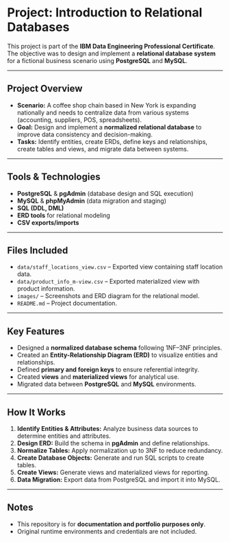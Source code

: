 # Project: Introduction to Relational Databases

This project is part of the **IBM Data Engineering Professional Certificate**.  
The objective was to design and implement a **relational database system** for a fictional business scenario using **PostgreSQL** and **MySQL**.

---

## Project Overview
- **Scenario:** A coffee shop chain based in New York is expanding nationally and needs to centralize data from various systems (accounting, suppliers, POS, spreadsheets).  
- **Goal:** Design and implement a **normalized relational database** to improve data consistency and decision-making.  
- **Tasks:** Identify entities, create ERDs, define keys and relationships, create tables and views, and migrate data between systems.

---

## Tools & Technologies
- **PostgreSQL** & **pgAdmin** (database design and SQL execution)  
- **MySQL** & **phpMyAdmin** (data migration and staging)  
- **SQL (DDL, DML)**  
- **ERD tools** for relational modeling  
- **CSV exports/imports**

---

## Files Included 
- `data/staff_locations_view.csv` – Exported view containing staff location data.  
- `data/product_info_m-view.csv` – Exported materialized view with product information.  
- `images/` – Screenshots and ERD diagram for the relational model.  
- `README.md` – Project documentation.

---

## Key Features
- Designed a **normalized database schema** following 1NF–3NF principles.  
- Created an **Entity-Relationship Diagram (ERD)** to visualize entities and relationships.  
- Defined **primary and foreign keys** to ensure referential integrity.  
- Created **views** and **materialized views** for analytical use.  
- Migrated data between **PostgreSQL** and **MySQL** environments.  

---

## How It Works
1. **Identify Entities & Attributes:** Analyze business data sources to determine entities and attributes.  
2. **Design ERD:** Build the schema in **pgAdmin** and define relationships.  
3. **Normalize Tables:** Apply normalization up to 3NF to reduce redundancy.  
4. **Create Database Objects:** Generate and run SQL scripts to create tables.  
5. **Create Views:** Generate views and materialized views for reporting.  
6. **Data Migration:** Export data from PostgreSQL and import it into MySQL.

---

## Notes
- This repository is for **documentation and portfolio purposes only**.  
- Original runtime environments and credentials are not included.
